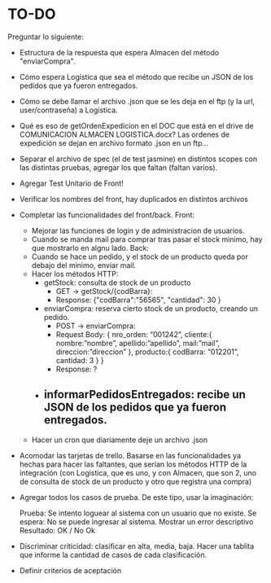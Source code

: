 # TO-DO

Preguntar lo siguiente:
- Estructura de la respuesta que espera Almacen del método "enviarCompra".
- Cómo espera Logística que sea el método que recibe un JSON de los pedidos que ya fueron entregados.
- Cómo se debe llamar el archivo .json que se les deja en el ftp (y la url, user/contraseña) a Logistica.
- Qué es eso de getOrdenExpedicion en el DOC que está en el drive de COMUNICACION ALMACEN LOGISTICA.docx? Las ordenes de expedición se dejan en archivo formato .json en un ftp...


- Separar el archivo de spec (el de test jasmine) en distintos scopes con las distintas pruebas, agregar los que faltan (faltan varios).
- Agregar Test Unitario de Front!
- Verificar los nombres del front, hay duplicados en distintos archivos
- Completar las funcionalidades del front/back.
Front:
	- Mejorar las funciones de login y de administracion de usuarios.
	- Cuando se manda mail para comprar tras pasar el stock minimo, hay que mostrarlo en algnu lado.
Back:
	- Cuando se hace un pedido, y el stock de un producto queda por debajo del minimo, enviar mail.
	- Hacer los métodos HTTP:
		- getStock: consulta de stock de un producto
			- GET -> getStock/{codBarra}: 
			- Response: {"codBarra":"56565", "cantidad": 30 }
		- enviarCompra: reserva cierto stock de un producto, creando un pedido.
			- POST -> enviarCompra:
			- Request Body: {
					nro_orden: “001242”,
					cliente:{
						nombre:”nombre”,
						apellido:”apellido”,
						mail:”mail”,
						direccion:”direccion”
					},
					producto:{
						codBarra: “012201”,
						cantidad: 3
					}
				}
			- Response: ?
		- informarPedidosEntregados: recibe un JSON de los pedidos que ya fueron entregados.
			- 
	- Hacer un cron que diariamente deje un archivo .json 

- Acomodar las tarjetas de trello.
	Basarse en las funcionalidades ya hechas para hacer las faltantes, que serían los métodos HTTP de la integración (con Logistica, que es uno, y con Almacen, que son 2, uno de consulta de stock de un producto y otro que registra una compra)

- Agregar todos los casos de prueba. De este tipo, usar la imaginación:

    Prueba: Se intento loguear al sistema con un usuario que no existe.
    Se espera: No se puede ingresar al sistema. Mostrar un error descriptivo
    Resultado: OK / No Ok

- Discriminar criticidad: clasificar en alta, media, baja. Hacer una tablita que informe la cantidad de casos de cada clasificación.

- Definir criterios de aceptación
